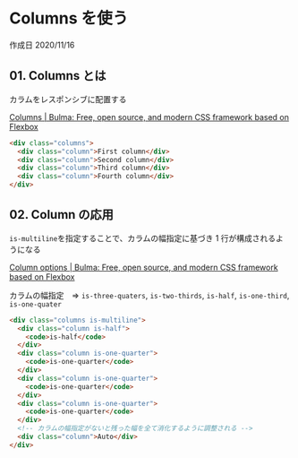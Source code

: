 # Columns を使う

作成日 2020/11/16

## 01. Columns とは

カラムをレスポンシブに配置する

[Columns \| Bulma: Free, open source, and modern CSS framework based on Flexbox](https://bulma.io/documentation/columns/)

```html
<div class="columns">
  <div class="column">First column</div>
  <div class="column">Second column</div>
  <div class="column">Third column</div>
  <div class="column">Fourth column</div>
</div>
```

## 02. Column の応用

`is-multiline`を指定することで、カラムの幅指定に基づき 1 行が構成されるようになる

[Column options \| Bulma: Free, open source, and modern CSS framework based on Flexbox](https://bulma.io/documentation/columns/options/)

カラムの幅指定　=> `is-three-quaters`, `is-two-thirds`, `is-half`, `is-one-third`, `is-one-quater`

```html
<div class="columns is-multiline">
  <div class="column is-half">
    <code>is-half</code>
  </div>
  <div class="column is-one-quarter">
    <code>is-one-quarter</code>
  </div>
  <div class="column is-one-quarter">
    <code>is-one-quarter</code>
  </div>
  <div class="column is-one-quarter">
    <code>is-one-quarter</code>
  </div>
  <!-- カラムの幅指定がないと残った幅を全て消化するように調整される -->
  <div class="column">Auto</div>
</div>
```
